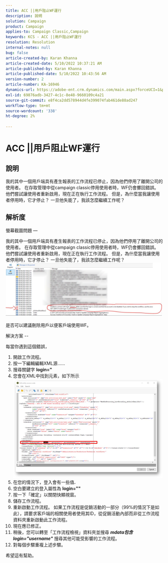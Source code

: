 ```yaml
---
title: ACC ||用戶阻止WF運行
description: 說明
solution: Campaign
product: Campaign
applies-to: Campaign Classic,Campaign
keywords: KCS - ACC ||用戶阻止WF運行
resolution: Resolution
internal-notes: null
bug: false
article-created-by: Karan Khanna
article-created-date: 5/10/2022 10:37:21 AM
article-published-by: Karan Khanna
article-published-date: 5/10/2022 10:43:56 AM
version-number: 2
article-number: KA-16946
dynamics-url: https://adobe-ent.crm.dynamics.com/main.aspx?forceUCI=1&pagetype=entityrecord&etn=knowledgearticle&id=7512bb29-4dd0-ec11-a7b5-00224809c556
exl-id: 69876adb-3427-4c1c-8e48-9660109c4a21
source-git-commit: e8f4ca2dd578944d4fe399074fab461de88ad247
workflow-type: tm+mt
source-wordcount: '338'
ht-degree: 2%

---
```


# ACC ||用戶阻止WF運行

## 說明


我的其中一個用戶端具有產生報表的工作流程已停止，因為他們停用了離開公司的使用者。 在存取管理中從campaign classic停用使用者時，WF仍會擲回錯誤。 他們嘗試讓使用者重新啟用，現在正在執行工作流程。 但是，為什麼當我讓使用者停用時，它才停止？ 一旦他失能了，我該怎麼繼續工作呢？


## 解析度


螢幕截圖問題 — 



我的其中一個用戶端具有產生報表的工作流程已停止，因為他們停用了離開公司的使用者。 在存取管理中從campaign classic停用使用者時，WF仍會擲回錯誤。 他們嘗試讓使用者重新啟用，現在正在執行工作流程。 但是，為什麼當我讓使用者停用時，它才停止？ 一旦他失能了，我該怎麼繼續工作呢？
![](assets/178d95b7-4dd0-ec11-a7b5-00224809c556.png)

是否可以建議刪除用戶以便客戶端使用WF。





解決方案 --

每當你遇到這個錯誤，

1. 開啟工作流程。
2. 按一下編輯編輯XML源……
3. 搜尋關鍵字 <b>login=&quot;</b>
4. 您會在XML中找到元素，如下所示![](assets/dee6636f-799e-eb11-b1ac-000d3a368466.png)
5. 在您的情況下，登入會有一些值<b>.</b>
6. 空白要建立的登入屬性為 <b>login=&quot;&quot;</b>
7. 按一下「確定」以關閉快顯視窗。
8. 儲存工作流程。
9. 重新啟動工作流程。 如果工作流程是促銷活動的一部分（99%的情況下是如此），請要求客戶端的相關使用者使用其ID，從促銷活動內部而非從工作流程資料夾重新啟動此工作流程。
10. 現在應已修正。
11. 稍後，您可以轉至「工作流程檢視」資料夾並搜尋 <b>*mdata包含login=&quot;username&quot;</b>* 搜尋其他可能受影響的工作流程。
12. 對每個步驟重複上述步驟。


希望這有幫助。
